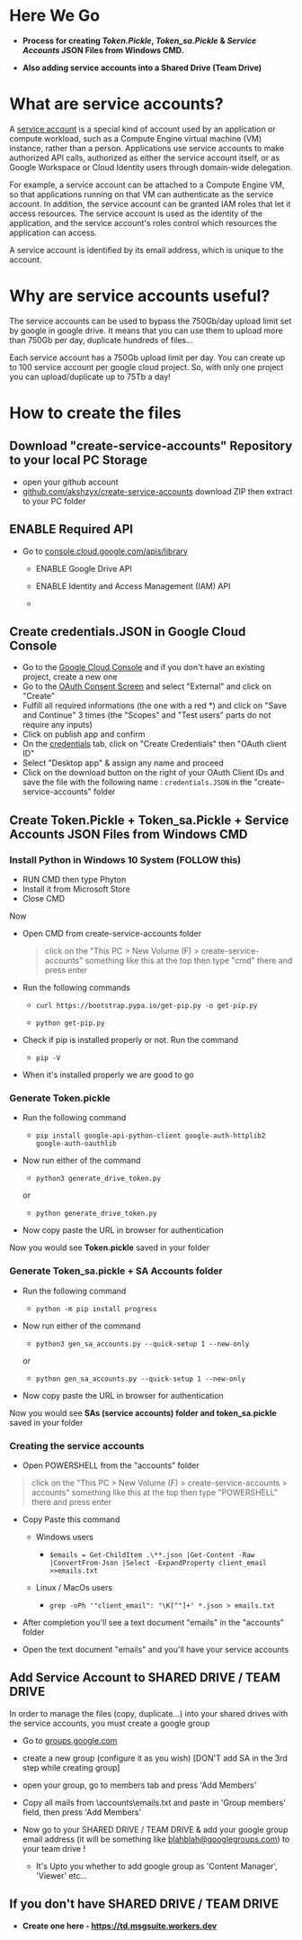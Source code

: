 # Here We Go

- **Process for creating _Token.Pickle_, _Token_sa.Pickle_ & _Service Accounts_ JSON Files from Windows CMD.** 

- **Also adding service accounts into a Shared Drive (Team Drive)**



# What are service accounts?

A [service account](https://cloud.google.com/iam/docs/service-accounts) is a special kind of account used by an application or compute workload, such as a Compute Engine virtual machine (VM) instance, rather than a person. Applications use service accounts to make authorized API calls, authorized as either the service account itself, or as Google Workspace or Cloud Identity users through domain-wide delegation.

For example, a service account can be attached to a Compute Engine VM, so that applications running on that VM can authenticate as the service account. In addition, the service account can be granted IAM roles that let it access resources. The service account is used as the identity of the application, and the service account's roles control which resources the application can access.

A service account is identified by its email address, which is unique to the account.




# Why are service accounts useful?

The service accounts can be used to bypass the 750Gb/day upload limit set by google in google drive. It means that you can use them to upload more than 750Gb per day, duplicate hundreds of files...

Each service account has a 750Gb upload limit per day. You can create up to 100 service account per google cloud project. So, with only one project you can upload/duplicate up to 75Tb a day! 



# How to create the files

## Download "create-service-accounts" Repository to your local PC Storage

- open your github account
- [github.com/akshzyx/create-service-accounts](https://github.com/akshzyx/create-service-accounts) download ZIP then extract to your PC folder



## ENABLE Required API
- Go to [console.cloud.google.com/apis/library](https://console.cloud.google.com/apis/library)

  - ENABLE Google Drive API

  - ENABLE Identity and Access Management (IAM) API
  - 


## Create credentials.JSON in Google Cloud Console

- Go to the [Google Cloud Console](https://console.cloud.google.com/) and if you don't have an existing project, create a new one
- Go to the [OAuth Consent Screen](https://console.cloud.google.com/apis/credentials/consent) and select "External" and click on "Create"
- Fulfill all required informations (the one with a red *) and click on "Save and Continue" 3 times (the "Scopes" and "Test users" parts do not require any inputs)
- Click on publish app and confirm
- On the [credentials](https://console.cloud.google.com/apis/credentials) tab, click on "Create Credentials" then "OAuth client ID"
- Select "Desktop app" & assign any name and proceed
- Click on the download button on the right of your OAuth Client IDs and save the file with the following name :  `credentials.JSON` in the "create-service-accounts" folder



  
  

## Create Token.Pickle + Token_sa.Pickle + Service Accounts JSON Files from Windows CMD

### Install Python in Windows 10 System (FOLLOW this)
- RUN CMD then type Phyton
- Install it from Microsoft Store
- Close CMD

Now
- Open CMD from create-service-accounts folder 
 
   >click on the "This PC > New Volume (F) > create-service-accounts" something like this at the top then type "cmd" there and press enter


- Run the following commands

  - `curl https://bootstrap.pypa.io/get-pip.py -o get-pip.py`

  - `python get-pip.py`

 - Check if pip is installed properly or not. Run the command
   - `pip -V`
<!--  - Check if it shows somethings like this
   > pip 22.1.2 from C:\Users\aksh\AppData\Local\Programs\Python\Python310\lib\site-packages\pip (python 3.10)
 - If not repeat the process -->
 
 - When it's installed properly we are good to go


### Generate Token.pickle

- Run the following command
  - `pip install google-api-python-client google-auth-httplib2 google-auth-oauthlib`


- Now run either of the command
 
  - `python3 generate_drive_token.py`

  or
    
    - `python generate_drive_token.py`

 - Now copy paste the URL in browser for authentication

Now you would see **Token.pickle** saved in your folder



### Generate Token_sa.pickle + SA Accounts folder


- Run the following command
  - `python -m pip install progress`


- Now run either of the command
 
  - `python3 gen_sa_accounts.py --quick-setup 1 --new-only`

  or
    
    - `python gen_sa_accounts.py --quick-setup 1 --new-only`

 - Now copy paste the URL in browser for authentication

Now you would see **SAs (service accounts) folder and token_sa.pickle** saved in your folder



### Creating the service accounts

- Open POWERSHELL from the "accounts" folder

>click on the "This PC > New Volume (F) > create-service-accounts > accounts" something like this at the top then type "POWERSHELL" there and press enter

- Copy Paste this command 
   - Windows users
     - `$emails = Get-ChildItem .\**.json |Get-Content -Raw |ConvertFrom-Json |Select -ExpandProperty client_email >>emails.txt`

   - Linux / MacOs users 
     - `grep -oPh '"client_email": "\K[^"]+' *.json > emails.txt`

- After completion you'll see a text document "emails" in the "accounts" folder
- Open the text document "emails" and you'll have your service accounts



## Add Service Account to SHARED DRIVE / TEAM DRIVE

In order to manage the files (copy, duplicate...) into your shared drives with the service accounts, you must create a google group 

- Go to [groups.google.com](https://groups.google.com/)

- create a new group (configure it as you wish) [DON'T add SA in the 3rd step while creating group]

- open your group, go to members tab and press 'Add Members'

- Copy all mails from \accounts\emails.txt and paste in 'Group members' field, then press 'Add Members'

- Now go to your SHARED DRIVE / TEAM DRIVE & add your google group email address (it will be something like blahblah@googlegroups.com) to your team drive !
  - It's Upto you whether to add google group as 'Content Manager', 'Viewer' etc...

## If you don't have SHARED DRIVE / TEAM DRIVE

   - **Create one here - https://td.msgsuite.workers.dev**
